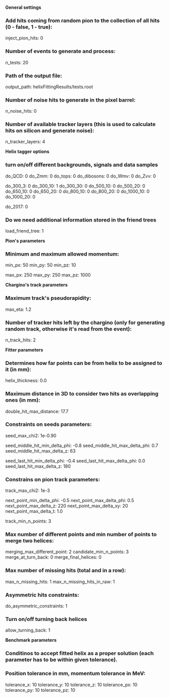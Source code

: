 **General settings**
### Add hits coming from random pion to the collection of all hits (0 - false, 1 - true):
inject_pion_hits: 0

### Number of events to generate and process:
n_tests:  20

### Path of the output file:
output_path: helixFittingResults/tests.root

### Number of noise hits to generate in the pixel barrel:
n_noise_hits: 0

### Number of available tracker layers (this is used to calculate hits on silicon and generate noise):
n_tracker_layers: 4

**Helix tagger options**

### turn on/off different backgrounds, signals and data samples
do_QCD:         0
do_Zmm:         0
do_tops:          0
do_dibosons:   0
do_Wmv:         0
do_Zvv:           0

do_300_3:       0
do_300_10:     1
do_300_30:     0
do_500_10:     0
do_500_20:     0
do_650_10:     0
do_650_20:     0
do_800_10:     0
do_800_20:     0
do_1000_10:   0
do_1000_20:   0

do_2017:         0

### Do we need additional information stored in the friend trees
load_friend_tree: 1

**Pion's parameters**

### Minimum and maximum allowed momentum:
min_px: 50
min_py: 50
min_pz: 10

max_px: 250
max_py: 250
max_pz: 1000

**Chargino's track parameters**

### Maximum track's pseudorapidity:
max_eta:  1.2

### Number of tracker hits left by the chargino (only for generating random track, otherwise it's read from the event):
n_track_hits: 2

**Fitter parameters**

### Determines how far points can be from helix to be assigned to it (in mm):
helix_thickness:  0.0

### Maximum distance in 3D to consider two hits as overlapping ones (in mm):
double_hit_max_distance:            17.7

### Constraints on seeds parameters:
seed_max_chi2:                            1e-0.90

seed_middle_hit_min_delta_phi:   -0.8
seed_middle_hit_max_delta_phi:  0.7
seed_middle_hit_max_delta_z:     63

seed_last_hit_min_delta_phi:       -0.4
seed_last_hit_max_delta_phi:       0.0
seed_last_hit_max_delta_z:          180

### Constrains on pion track parameters:
track_max_chi2:                             1e-3

next_point_min_delta_phi:              -0.5
next_point_max_delta_phi:             0.5
next_point_max_delta_z:                220
next_point_max_delta_xy:              20
next_point_max_delta_t:                1.0

track_min_n_points:                       3

### Max number of different points and min number of points to merge two helices:
merging_max_different_point:         2
candidate_min_n_points:                3
merge_at_turn_back:                      0
merge_final_helices:                        0

### Max number of missing hits (total and in a row):
max_n_missing_hits:                       1
max_n_missing_hits_in_raw:           1

### Asymmetric hits constraints:
do_asymmetric_constraints:           1

### Turn on/off turning back helices
allow_turning_back:                         1

**Benchmark parameters**

### Conditinos to accept fitted helix as a proper solution (each parameter has to be within given tolerance).
### Position tolerance in mm, momentum tolerance in MeV:
tolerance_x:  10
tolerance_y:  10
tolerance_z:  10
tolerance_px:  10
tolerance_py:  10
tolerance_pz:  10
